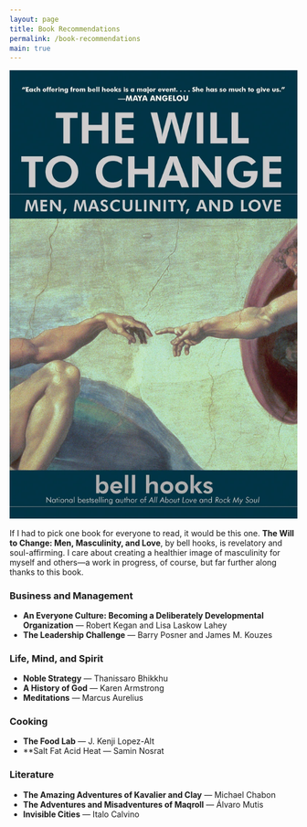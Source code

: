 ```yaml
---
layout: page
title: Book Recommendations
permalink: /book-recommendations
main: true
---
```


<img class="portrait" src="/images/Will-to-Change-Cover.jpg" alt="Gavin McGimpsey's top book recommendation: The Will to Change, by bell hooks">

If I had to pick one book for everyone to read, it would be this one. **The Will to Change: Men, Masculinity, and Love**, by bell hooks, is revelatory and soul-affirming. I care about creating a healthier image of masculinity for myself and others—a work in progress, of course, but far further along thanks to this book.

### Business and Management
+ **An Everyone Culture: Becoming a Deliberately Developmental Organization** &mdash; Robert Kegan and Lisa Laskow Lahey
+ **The Leadership Challenge** &mdash; Barry Posner and James M. Kouzes

### Life, Mind, and Spirit
+ **Noble Strategy** &mdash; Thanissaro Bhikkhu
+ **A History of God** &mdash; Karen Armstrong
+ **Meditations** &mdash; Marcus Aurelius

### Cooking
+ **The Food Lab** &mdash; J. Kenji Lopez-Alt
+ **Salt Fat Acid Heat &mdash; Samin Nosrat

### Literature
+ **The Amazing Adventures of Kavalier and Clay** &mdash; Michael Chabon
+ **The Adventures and Misadventures of Maqroll** &mdash; Álvaro Mutis
+ **Invisible Cities** &mdash; Italo Calvino
